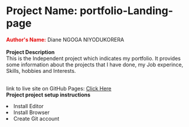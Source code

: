 # Project Name: portfolio-Landing-page

<html>
  
  <form>
  
<b><label style="color:#e60606;"> Author's Name:</label></b> <label> Diane NGOGA NIYODUKORERA</label><br><br>
  <b><label> Project Description</label></b> <br>
  <label>This is the Independent project which indicates my portfolio. It provides some information about the projects that I have done, my Job experince, Skills, hobbies and Interests. </label><br><br>
  
  <label>link to live site on GitHub Pages: <label>
    <a href="https://github.com/dianahub250/portfolio-Landing-page"> Click Here</a><br>
  <b><label>Project project setup instructions</label></b>
  
  <li>Install Editor</li>
    <li>Install Browser</li>
    <li>Create Git account</li>
    
   
  
  </form>
  </html>


